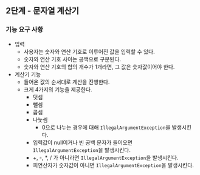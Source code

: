 ## 2단계 - 문자열 계산기

### 기능 요구 사항
- 입력
  - 사용자는 숫자와 연산 기호로 이루어진 값을 입력할 수 있다.
  - 숫자와 연산 기호 사이는 공백으로 구분된다.
  - 숫자와 연산 기호의 합의 개수가 1개라면, 그 값은 숫자값이어야 한다.
- 계산기 기능
  - 들어온 값의 순서대로 계산을 진행한다.
  - 크게 4가지의 기능을 제공한다.
    - 덧셈 
    - 뺄셈
    - 곱셈
    - 나눗셈
      - 0으로 나누는 경우에 대해 `IllegalArgumentException`을 발생시킨다.
    - 입력값이 null이거나 빈 공백 문자가 들어오면 `IllegalArgumentException`을 발생시킨다.
    - +, -, *, / 가 아니라면 `IllegalArgumentException`을 발생시킨다.
    - 피연산자가 숫자값이 아니면 `IllegalArgumentException`을 발생시킨다.
